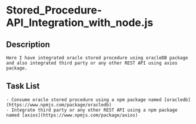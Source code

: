 # Stored_Procedure-API_Integration_with_node.js

## Description
    Here I have integrated oracle stored procedure using oracleDB package and also integrated third party or any other REST API using axios package.
## Task List
    - Consume oracle stored procedure using a npm package named [oracledb](https://www.npmjs.com/package/oracledb)
    - Integrate third party or any other REST API using a npm package named [axios](https://www.npmjs.com/package/axios)
